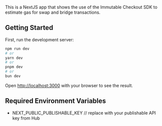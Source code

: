 This is a NextJS app that shows the use of the Immutable Checkout SDK to estimate gas for swap and bridge transactions. 

## Getting Started

First, run the development server:

```bash
npm run dev
# or
yarn dev
# or
pnpm dev
# or
bun dev
```

Open [http://localhost:3000](http://localhost:3000) with your browser to see the result.

## Required Environment Variables

- NEXT_PUBLIC_PUBLISHABLE_KEY // replace with your publishable API key from Hub